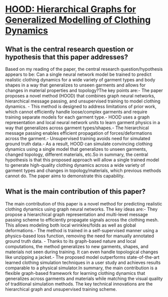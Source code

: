 # [HOOD: Hierarchical Graphs for Generalized Modelling of Clothing Dynamics](https://arxiv.org/abs/2212.07242)

## What is the central research question or hypothesis that this paper addresses?

Based on my reading of the paper, the central research question/hypothesis appears to be: Can a single neural network model be trained to predict realistic clothing dynamics for a wide variety of garment types and body shapes in a way that generalizes to unseen garments and allows for changes in material properties and topology?The key points are:- The paper proposes a novel method (HOOD) that combines graph neural networks, hierarchical message passing, and unsupervised training to model clothing dynamics. - This method is designed to address limitations of prior work, which cannot efficiently handle loose/complex garments and require training separate models for each garment type.- HOOD uses a graph representation and local neural network units to learn garment physics in a way that generalizes across garment types/shapes.- The hierarchical message passing enables efficient propagation of forces/deformations across the garment.- Unsupervised training avoids need for simulated ground truth data.- As a result, HOOD can simulate convincing clothing dynamics using a single model that generalizes to unseen garments, changed topology, different materials, etc.So in summary, the central hypothesis is that this proposed approach will allow a single trained model to generate high-quality clothing dynamics across a wide variety of garment types and changes in topology/materials, which previous methods cannot do. The paper aims to demonstrate this capability.


## What is the main contribution of this paper?

The main contribution of this paper is a novel method for predicting realistic clothing dynamics using graph neural networks. The key ideas are:- They propose a hierarchical graph representation and multi-level message passing scheme to efficiently propagate signals across the clothing mesh. This allows modeling both local wrinkles/folds as well as global deformations.- The method is trained in a self-supervised manner using a physics-based loss function, removing the need for manually annotated ground truth data. - Thanks to its graph-based nature and local computations, the method generalizes to new garments, shapes, and materials not seen during training. It can even handle topological changes like unzipping a jacket.- The proposed model outperforms state-of-the-art learned clothing simulation techniques in a user study and achieves results comparable to a physical simulator.In summary, the main contribution is a flexible graph-based framework for learning clothing dynamics that generalizes across garments and materials while matching the visual quality of traditional simulation methods. The key technical innovations are the hierarchical graph and unsupervised training scheme.
